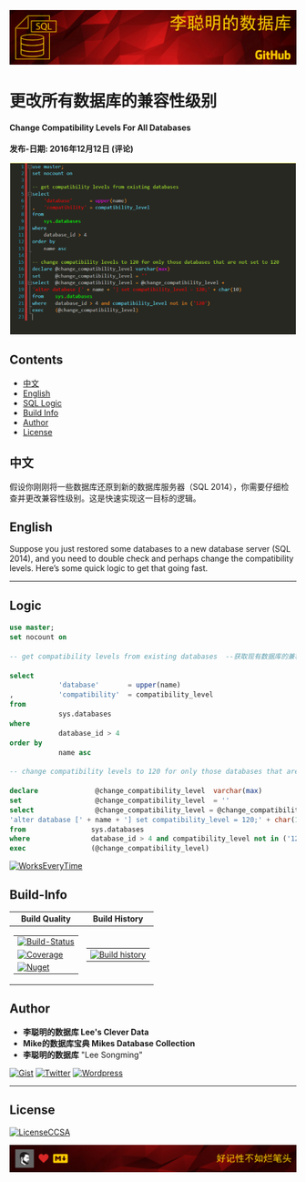 ![CLEVER DATA GIT REPO](https://raw.githubusercontent.com/LiCongMingDeShujuku/git-resources/master/0-clever-data-github.png "李聪明的数据库")

# 更改所有数据库的兼容性级别
#### Change Compatibility Levels For All Databases
**发布-日期: 2016年12月12日 (评论)**

![#](images/change-compatibility-levels-for-all-databases.png?raw=true "#")

## Contents

- [中文](#中文)
- [English](#English)
- [SQL Logic](#Logic)
- [Build Info](#Build-Info)
- [Author](#Author)
- [License](#License) 


## 中文
假设你刚刚将一些数据库还原到新的数据库服务器（SQL 2014），你需要仔细检查并更改兼容性级别。这是快速实现这一目标的逻辑。


## English
Suppose you just restored some databases to a new database server (SQL 2014), and you need to double check and perhaps change the compatibility levels. Here’s some quick logic to get that going fast.

---
## Logic
```SQL
use master;
set nocount on
 
-- get compatibility levels from existing databases  --获取现有数据库的兼容级别

select
            'database'       = upper(name)
,           'compatibility'  = compatibility_level
from
            sys.databases
where
            database_id > 4
order by
            name asc
 
-- change compatibility levels to 120 for only those databases that are not set to 120  --仅将那些未设置为120的数据库的兼容级别更改为120

declare              @change_compatibility_level  varchar(max)
set                  @change_compatibility_level  = ''
select               @change_compatibility_level = @change_compatibility_level +
'alter database [' + name + '] set compatibility_level = 120;' + char(10)
from                sys.databases
where               database_id > 4 and compatibility_level not in ('120')
exec                (@change_compatibility_level)


```

[![WorksEveryTime](https://forthebadge.com/images/badges/60-percent-of-the-time-works-every-time.svg)](https://shitday.de/)

## Build-Info

| Build Quality | Build History |
|--|--|
|<table><tr><td>[![Build-Status](https://ci.appveyor.com/api/projects/status/pjxh5g91jpbh7t84?svg?style=flat-square)](#)</td></tr><tr><td>[![Coverage](https://coveralls.io/repos/github/tygerbytes/ResourceFitness/badge.svg?style=flat-square)](#)</td></tr><tr><td>[![Nuget](https://img.shields.io/nuget/v/TW.Resfit.Core.svg?style=flat-square)](#)</td></tr></table>|<table><tr><td>[![Build history](https://buildstats.info/appveyor/chart/tygerbytes/resourcefitness)](#)</td></tr></table>|

## Author

- **李聪明的数据库 Lee's Clever Data**
- **Mike的数据库宝典 Mikes Database Collection**
- **李聪明的数据库** "Lee Songming"

[![Gist](https://img.shields.io/badge/Gist-李聪明的数据库-<COLOR>.svg)](https://gist.github.com/congmingshuju)
[![Twitter](https://img.shields.io/badge/Twitter-mike的数据库宝典-<COLOR>.svg)](https://twitter.com/mikesdatawork?lang=en)
[![Wordpress](https://img.shields.io/badge/Wordpress-mike的数据库宝典-<COLOR>.svg)](https://mikesdatawork.wordpress.com/)

---
## License
[![LicenseCCSA](https://img.shields.io/badge/License-CreativeCommonsSA-<COLOR>.svg)](https://creativecommons.org/share-your-work/licensing-types-examples/)

![Lee Songming](https://raw.githubusercontent.com/LiCongMingDeShujuku/git-resources/master/1-clever-data-github.png "李聪明的数据库")

